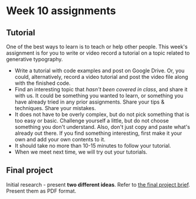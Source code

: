 # Week 10 assignments

## Tutorial

One of the best ways to learn is to teach or help other people. This week's assignment is for you to write or video record a tutorial on a topic related to generative typography.

- Write a tutorial with code examples and post on Google Drive. Or, you could, alternatively, record a video tutorial and post the video file along with the finished code.
- Find an interesting topic that *hasn't been covered in class*, and share it with us. It could be something you wanted to learn, or something you have already tried in any prior assignments. Share your tips & techniques. Share your mistakes.
- It does not have to be overly complex, but do not pick something that is too easy or basic. Challenge yourself a little, but do not choose something you don't understand. Also, don't just copy and paste what's already out there. If you find something interesting, first make it your own and add your own contents to it.
- It should take no more than 10-15 minutes to follow your tutorial.
- When we meet next time, we will try out your tutorials.

## Final project
Initial research - present **two different ideas**. Refer to [the final project brief](proj-final.md). Present them as PDF format.
